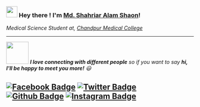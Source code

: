 ### <img src="https://media.giphy.com/media/hvRJCLFzcasrR4ia7z/giphy.gif" width="30px"> Hey there ! I'm [Md. Shahriar Alam Shaon](https://www.facebook.com/sadjoker.localhost)!

<p><em>Medical Science Student at, <a href="https://en.m.wikipedia.org/wiki/Chandpur_Medical_College">Chandpur Medical College</a></em></p>

---
<img src="https://media.giphy.com/media/LnQjpWaON8nhr21vNW/giphy.gif" width="60"> <em><b>I love connecting with different people</b> so if you want to say <b>hi, I'll be happy to meet you more!</b> 😃</em>

[![Facebook Badge](https://img.shields.io/badge/Facebook-1877F2?style=flat-square&logo=facebook&logoColor=white&link=https://www.facebook.com/sadjoker.localhost)](https://www.facebook.com/sadjoker.localhost)
[![Twitter Badge](https://img.shields.io/badge/-Twitter-1ca0f1?style=flat-square&labelColor=1ca0f1&logo=twitter&logoColor=white&link=https://twitter.com/_diogorodrigues)](https://twitter.com/_diogorodrigues)
[![Github Badge](https://img.shields.io/badge/GitHub-100000?style=flat-square&logo=github&logoColor=white&link=https://github.com/sadjoker-localhost/)](https://github.com/sadjoker-localhost/)
[![Instagram Badge](https://img.shields.io/badge/Instagram-E4405F?style=flat-square&logo=instagram&logoColor=white&link=https://www.instagram.com/sadjoker.localhost)](https://www.instagram.com/sadjoker.localhost)
---
